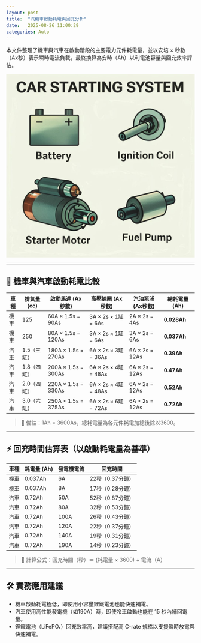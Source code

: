 ```yaml
---
layout: post
title:  "汽機車啟動耗電與回充分析"
date:   2025-08-26 11:00:29
categories: Auto
---
```



本文件整理了機車與汽車在啟動階段的主要電力元件耗電量，並以安培 × 秒數（Ax秒）表示瞬時電流負載，最終換算為安時（Ah）以利電池容量與回充效率評估。


![啓動相關的電系元件](/images/mobile01-8d165a281b4f677c157cefce5a8597ce.jpg)


---

## 🚦 機車與汽車啟動耗電比較

| 車種 | 排氣量 (cc) | 啟動馬達 (Ax秒數) | 高壓線圈 (Ax秒數) | 汽油泵浦 (Ax秒數) | **總耗電量 (Ah)** |
|------|-----------|--------------------|----------------|-------------------|---------------|
| 機車 | 125       | 60A × 1.5s = 90As| 3A × 2s × 1缸 = 6As| 2A × 2s = 4As    | **0.028Ah** |
| 機車 | 250       | 80A × 1.5s = 120As| 3A × 2s × 1缸 = 6As| 3A × 2s = 6As   | **0.037Ah** |
| 汽車 | 1.5（三缸）| 180A × 1.5s = 270As| 6A × 2s × 3缸 = 36As| 6A × 2s = 12As  | **0.39Ah** |
| 汽車 | 1.8（四缸）| 200A × 1.5s = 300As| 6A × 2s × 4缸 = 48As| 6A × 2s = 12As  | **0.47Ah** |
| 汽車 | 2.0（四缸）| 220A × 1.5s = 330As| 6A × 2s × 4缸 = 48As| 6A × 2s = 12As  | **0.52Ah** |
| 汽車 | 3.0（六缸）| 250A × 1.5s = 375As| 6A × 2s × 6缸 = 72As| 6A × 2s = 12As  | **0.72Ah** |

> 📌 備註：1Ah = 3600As，總耗電量為各元件耗電加總後除以3600。

---

## ⚡ 回充時間估算表（以啟動耗電量為基準）

| 車種 | 耗電量 (Ah) | 發電機電流 | 回充時間 |
|------|-------------|------------|-----------|
| 機車 | 0.037Ah     | 6A         | 22秒（0.37分鐘） |
| 機車 | 0.037Ah     | 8A         | 17秒（0.28分鐘） |
| 汽車 | 0.72Ah      | 50A        | 52秒（0.87分鐘） |
| 汽車 | 0.72Ah      | 80A        | 32秒（0.53分鐘） |
| 汽車 | 0.72Ah      | 100A       | 26秒（0.43分鐘） |
| 汽車 | 0.72Ah      | 120A       | 22秒（0.37分鐘） |
| 汽車 | 0.72Ah      | 140A       | 19秒（0.31分鐘） |
| 汽車 | 0.72Ah      | 190A       | 14秒（0.23分鐘） |

> 📌 計算公式：回充時間（秒）＝ (耗電量 × 3600) ÷ 電流（A）

---

## 🛠️ 實務應用建議

- 機車啟動耗電極低，即使用小容量鋰鐵電池也能快速補電。
- 汽車使用高性能發電機（如190A）時，即使冷車啟動也能在 15 秒內補回電量。
- 鋰鐵電池（LiFePO₄）回充效率高，建議搭配高 C-rate 規格以支援瞬時放電與快速補電。


